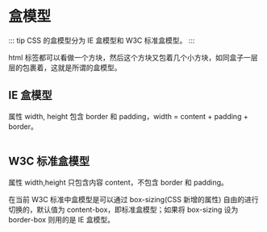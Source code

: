 # 盒模型

::: tip
CSS 的盒模型分为 IE 盒模型和 W3C 标准盒模型。
:::

html 标签都可以看做一个方块，然后这个方块又包着几个小方块，如同盒子一层层的包裹着，这就是所谓的盒模型。

## IE 盒模型

属性 width, height 包含 border 和 padding，width = content + padding + border。

```css

```

## W3C 标准盒模型

属性 width,height 只包含内容 content，不包含 border 和 padding。

在当前 W3C 标准中盒模型是可以通过 box-sizing(CSS 新增的属性) 自由的进行切换的，默认值为 content-box，即标准盒模型；如果将 box-sizing 设为 border-box 则用的是 IE 盒模型。
